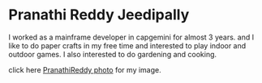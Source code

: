 # Pranathi Reddy Jeedipally
I worked as a mainframe developer in capgemini for almost 3 years.
and I like to do paper crafts in my free time and interested to play indoor and outdoor games.
I also interested to do gardening and cooking.

click here [PranathiReddy photo](Pranathiimage.jpeg) for my image.